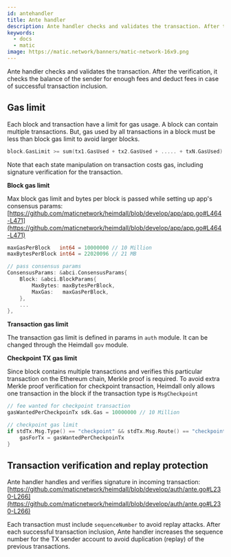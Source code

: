 ```yaml
---
id: antehandler
title: Ante handler
description: Ante handler checks and validates the transaction. After the verification, it checks the balance of the sender for enough fees and deduct fees in case of successful transaction inclusion.
keywords:
  - docs
  - matic
image: https://matic.network/banners/matic-network-16x9.png
---
```


Ante handler checks and validates the transaction. After the verification, it checks the balance of the sender for enough fees and deduct fees in case of successful transaction inclusion.

## Gas limit

Each block and transaction have a limit for gas usage. A block can contain multiple transactions. But, gas used by all transactions in a block must be less than block gas limit to avoid larger blocks.

```go
block.GasLimit >= sum(tx1.GasUsed + tx2.GasUsed + ..... + txN.GasUsed)
```

Note that each state manipulation on transaction costs gas, including signature verification for the transaction.

**Block gas limit**

Max block gas limit and bytes per block is passed while setting up app's consensus params: [https://github.com/maticnetwork/heimdall/blob/develop/app/app.go#L464-L471](https://github.com/maticnetwork/heimdall/blob/develop/app/app.go#L464-L471)

```go
maxGasPerBlock   int64 = 10000000 // 10 Million
maxBytesPerBlock int64 = 22020096 // 21 MB

// pass consensus params
ConsensusParams: &abci.ConsensusParams{
    Block: &abci.BlockParams{
        MaxBytes: maxBytesPerBlock,
        MaxGas:   maxGasPerBlock,
    },
    ...
},
```

**Transaction gas limit**

The transaction gas limit is defined in params in `auth` module. It can be changed through the Heimdall `gov` module.

**Checkpoint TX gas limit**

Since block contains multiple transactions and verifies this particular transaction on the Ethereum chain, Merkle proof is required. To avoid extra Merkle proof verification for checkpoint transaction, Heimdall only allows one transaction in the block if the transaction type is `MsgCheckpoint`

```go
// fee wanted for checkpoint transaction
gasWantedPerCheckpoinTx sdk.Gas = 10000000 // 10 Million

// checkpoint gas limit
if stdTx.Msg.Type() == "checkpoint" && stdTx.Msg.Route() == "checkpoint" {
    gasForTx = gasWantedPerCheckpoinTx
}
```

## Transaction verification and replay protection

Ante handler handles and verifies signature in incoming transaction: [https://github.com/maticnetwork/heimdall/blob/develop/auth/ante.go#L230-L266](https://github.com/maticnetwork/heimdall/blob/develop/auth/ante.go#L230-L266)

Each transaction must include `sequenceNumber` to avoid replay attacks. After each successful transaction inclusion, Ante handler increases the sequence number for the TX sender account to avoid duplication (replay) of the previous transactions.